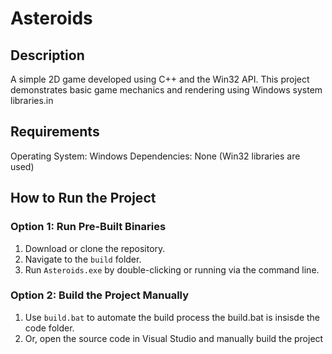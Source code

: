 # Asteroids

## Description
A simple 2D game developed using C++ and the Win32 API. This project demonstrates basic game mechanics and rendering using Windows system libraries.in

## Requirements
Operating System: Windows
Dependencies: None (Win32 libraries are used)

## How to Run the Project
### Option 1: Run Pre-Built Binaries
1. Download or clone the repository.
2. Navigate to the `build` folder.
3. Run `Asteroids.exe` by double-clicking or running via the command line.

### Option 2: Build the Project Manually
1. Use `build.bat` to automate the build process the build.bat is insisde the code folder.
2. Or, open the source code in Visual Studio and manually build the project
   
